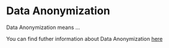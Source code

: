 # Data Anonymization

Data Anonymization means ...

You can find futher information about Data Anonymization [here](../T3.5/anonymization.md)

